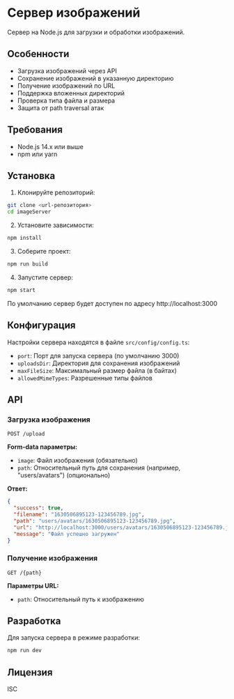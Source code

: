 # Сервер изображений

Сервер на Node.js для загрузки и обработки изображений.

## Особенности

- Загрузка изображений через API
- Сохранение изображений в указанную директорию
- Получение изображений по URL
- Поддержка вложенных директорий
- Проверка типа файла и размера
- Защита от path traversal атак

## Требования

- Node.js 14.x или выше
- npm или yarn

## Установка

1. Клонируйте репозиторий:
```bash
git clone <url-репозитория>
cd imageServer
```

2. Установите зависимости:
```bash
npm install
```

3. Соберите проект:
```bash
npm run build
```

4. Запустите сервер:
```bash
npm start
```

По умолчанию сервер будет доступен по адресу http://localhost:3000

## Конфигурация

Настройки сервера находятся в файле `src/config/config.ts`:

- `port`: Порт для запуска сервера (по умолчанию 3000)
- `uploadsDir`: Директория для сохранения изображений
- `maxFileSize`: Максимальный размер файла (в байтах)
- `allowedMimeTypes`: Разрешенные типы файлов

## API

### Загрузка изображения

```
POST /upload
```

**Form-data параметры:**
- `image`: Файл изображения (обязательно)
- `path`: Относительный путь для сохранения (например, "users/avatars") (опционально)

**Ответ:**
```json
{
  "success": true,
  "filename": "1630506895123-123456789.jpg",
  "path": "users/avatars/1630506895123-123456789.jpg",
  "url": "http://localhost:3000/users/avatars/1630506895123-123456789.jpg",
  "message": "Файл успешно загружен"
}
```

### Получение изображения

```
GET /{path}
```

**Параметры URL:**
- `path`: Относительный путь к изображению

## Разработка

Для запуска сервера в режиме разработки:

```bash
npm run dev
```

## Лицензия

ISC

